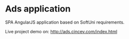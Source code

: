 <h1>Ads application</h1>

SPA AngularJS application based on SoftUni requirements.

Live project demo on: <a href="http://ads.cincev.com/index.html" target="_blank">http://ads.cincev.com/index.html</a>